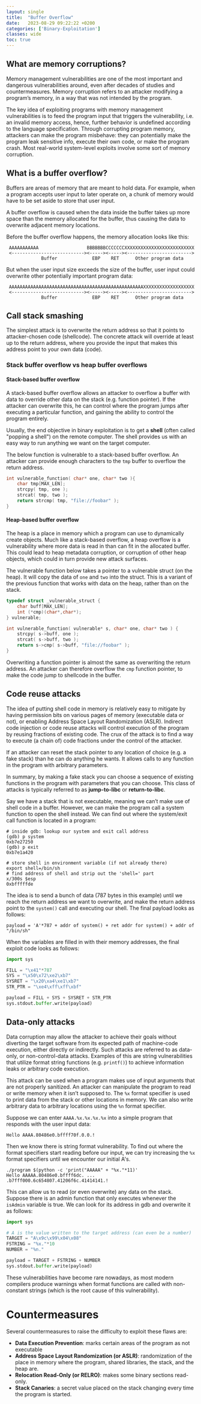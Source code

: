 ```yaml
---
layout: single
title:  "Buffer Overflow"
date:   2023-08-29 09:22:22 +0200
categories: ['Binary-Exploitation']
classes: wide
toc: true
---
```

## What are memory corruptions?
Memory management vulnerabilities are one of the most important and dangerous vulnerabilities around, even after decades of studies and countermeasures. Memory corruption refers to an attacker modifying a program’s memory, in a way that was not intended by the program.

The key idea of exploiting programs with memory management vulnerabilities is to feed the program input that triggers the vulnerability, i.e. an invalid memory access, hence, further behavior is undefined according to the language specification. Through corrupting program memory, attackers can make the program misbehave: they can potentially make the program leak sensitive info, execute their own code, or make the program crash. Most real-world system-level exploits involve some sort of memory corruption.

## What is a buffer overflow?
Buffers are areas of memory that are meant to hold data. For example, when a program accepts user input to later operate on, a chunk of memory would have to be set aside to store that user input.

A buffer overflow is caused when the data inside the buffer takes up more space than the memory allocated for the buffer, thus causing the data to overwrite adjacent memory locations.

Before the buffer overflow happens, the memory allocation looks like this:
```
 AAAAAAAAAAA                  BBBBBBBCCCCCCCXXXXXXXXXXXXXXXXXXXXXXXXXX 
 <---------------------------><-----><-----><------------------------> 
             Buffer             EBP    RET      Other program data
```
But when the user input size exceeds the size of the buffer, user input could overwrite other potentially important program data:
```
 AAAAAAAAAAAAAAAAAAAAAAAAAAAAAAAAAAAAAAAAAAAAAAAAAAXXXXXXXXXXXXXXXXXXX 
 <---------------------------><-----><-----><------------------------> 
             Buffer             EBP    RET      Other program data
```

## Call stack smashing
The simplest attack is to overwrite the return address so that it points to attacker-chosen code (shellcode). The concrete attack will override at least up to the return address, where you provide the input that makes this address point to your own data (code).

### Stack buffer overflow vs heap buffer overflows
#### Stack-based buffer overflow
A stack-based buffer overflow allows an attacker to overflow a buffer with data to override other data on the stack (e.g. function pointer). If the attacker can overwrite this, he can control where the program jumps after executing a particular function, and gaining the ability to control the program entirely.

Usually, the end objective in binary exploitation is to get a **shell** (often called "popping a shell") on the remote computer. The shell provides us with an easy way to run anything we want on the target computer.

The below function is vulnerable to a stack-based buffer overflow. An attacker can provide enough characters to the `tmp` buffer to overflow the return address.
```c
int vulnerable_function( char* one, char* two ){
    char tmp[MAX_LEN];
    strcpy( tmp, one );
    strcat( tmp, two );
    return strcmp( tmp, "file://foobar" );
}
```
#### Heap-based buffer overflow
The heap is a place in memory which a program can use to dynamically create objects. Much like a stack-based overflow, a heap overflow is a vulnerability where more data is read in than can fit in the allocated buffer. This could lead to heap metadata corruption, or corruption of other heap objects, which could in turn provide new attack surfaces.

The vulnerable function below takes a pointer to a vulnerable struct (on the heap). It will copy the data of `one` and `two` into the struct. This is a variant of the previous function that works with data on the heap, rather than on the stack.
```c
typedef struct _vulnerable_struct {
    char buff[MAX_LEN];
    int (*cmp)(char*,char*);
} vulnerable;

int vulnerable_function( vulnerable* s, char* one, char* two ) {
    strcpy( s->buff, one );
    strcat( s->buff, two );
    return s->cmp( s->buff, "file://foobar" );
}
```
Overwriting a function pointer is almost the same as overwriting the return address. An attacker can therefore overflow the `cmp` function pointer, to make the code jump to shellcode in the buffer.

## Code reuse attacks
The idea of putting shell code in memory is relatively easy to mitigate by having permission bits on various pages of memory (executable data or not), or enabling Address Space Layout Randomization (ASLR). Indirect code injection or code reuse attacks will control execution of the program by reusing fractions of existing code. The crux of the attack is to find a way to execute (a chain of) code fractions under the control of the attacker.

If an attacker can reset the stack pointer to any location of choice (e.g. a fake stack) than he can do anything he wants. It allows calls to any function in the program with arbitrary parameters.

In summary, by making a fake stack you can choose a sequence of existing functions in the program with parameters that you can choose. This class of attacks is typically referred to as **jump-to-libc** or **return-to-libc**.

Say we have a stack that is not executable, meaning we can’t make use of shell code in a buffer. However, we can make the program call a system function to open the shell instead. We can find out where the system/exit call function is located in a program:
```shell
# inside gdb: lookup our system and exit call address
(gdb) p system
0xb7e27250
(gdb) p exit
0xb7e1a420

# store shell in environment variable (if not already there)
export shell=/bin/sh
# find address of shell and strip out the 'shell=' part
x/300s $esp
0xbfffffde
```
The idea is to send a bunch of data (787 bytes in this example) until we reach the return address we want to overwrite, and make the return address point to the `system()` call and executing our shell. The final payload looks as follows:
```
payload = 'A'*787 + addr of system() + ret addr for system() + addr of "/bin/sh"
```
When the variables are filled in with their memory addresses, the final exploit code looks as follows:
```python
import sys

FILL = "\x41"*787
SYS = "\x50\x72\xe2\xb7"
SYSRET = "\x20\xa4\xe1\xb7"
STR_PTR = "\xe4\xff\xff\xbf"

payload = FILL + SYS + SYSRET + STR_PTR
sys.stdout.buffer.write(payload)
```
## Data-only attacks
Data corruption may allow the attacker to achieve their goals without diverting the target software from its expected path of machine-code execution, either directly or indirectly. Such attacks are referred to as data-only, or non-control-data attacks. Examples of this are string vulnerabilities that utilize format string functions (e.g. `printf()`) to achieve information leaks or arbitrary code execution.

This attack can be used when a program makes use of input arguments that are not properly sanitized. An attacker can manipulate the program to read or write memory when it isn’t supposed to. The `%x` format specifier is used to print data from the stack or other locations in memory. We can also write arbitrary data to arbitrary locations using the `%n` format specifier.

Suppose we can enter `AAAA.%x.%x.%x.%x` into a simple program that responds with the user input data:
```shell
Hello AAAA.80486e0.bffff70f.0.0.!
```
Then we know there is string format vulnerability. To find out where the format specifiers start reading before our input, we can try increasing the `%x` format specifiers until we encounter our initial A's.
```shell
./program $(python -c 'print("AAAAA" + "%x."*11)'
Hello AAAAA.80486e0.bffff6dc. ... .b7fff000.6c654807.41206f6c.41414141.!
```
This can allow us to read (or even overwrite) any data on the stack. Suppose there is an admin function that only executes whenever the `isAdmin` variable is true. We can look for its address in gdb and overwrite it as follows:
```python
import sys

# A is the value written to the target address (can even be a number)
TARGET = "A\x9c\x99\x04\x08"
FSTRING = "%x."*10
NUMBER = "%n."

payload = TARGET + FSTRING + NUMBER
sys.stdout.buffer.write(payload)
```
These vulnerabilities have become rare nowadays, as most modern compilers produce warnings when format functions are called with non-constant strings (which is the root cause of this vulnerability).

# Countermeasures
Several countermeasures to raise the difficulty to exploit these flaws are:
- **Data Execution Prevention**: marks certain areas of the program as not executable
- **Address Space Layout Randomization (or ASLR)**: randomization of the place in memory where the program, shared libraries, the stack, and the heap are.
- **Relocation Read-Only (or RELRO)**: makes some binary sections read-only.
- **Stack Canaries**: a secret value placed on the stack changing every time the program is started.

